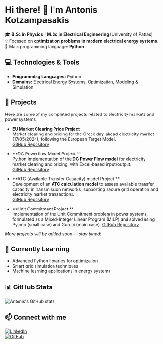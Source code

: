 # Hi there! 👋 I'm Antonis Kotzampasakis

🎓 **B.Sc in Physics** | **M.Sc in Electrical Engineering** (University of Patras)  
💡 Focused on **optimization problems in modern electrical energy systems**.  
🐍 Main programming language: **Python**  

## 💻 Technologies & Tools
- **Programming Languages:** Python
- **Domains:** Electrical Energy Systems, Optimization, Modeling & Simulation

## 📂 Projects

Here are some of my completed projects related to electricity markets and power systems:
- **EU Market Clearing Price Project**  
  Market clearing and pricing for the Greek day-ahead electricity market (17/05/2024), following the European Target Model.  
  [GitHub Repository](https://github.com/Anthonykts/EU-Market-Clearing-Model)
  
- **DC Powerflow Model Project **  
Python implementation of the **DC Power Flow model** for electricity market clearing and pricing, with Excel-based input/output.  
[GitHub Repository](https://github.com/Anthonykts/dc-powerflow-model)  

- **ATC (Available Transfer Capacity) model Project **   
Development of an **ATC calculation model** to assess available transfer capacity in transmission networks, supporting secure grid operation and electricity market transactions.  
[GitHub Repository](https://github.com/Anthonykts/atc-market-model)  

- **Unit Commitment Project **  
  Implementation of the Unit Commitment problem in power systems, formulated as a Mixed-Integer Linear Program (MILP) and solved using Pyomo (small case) and Gurobi (main case).
  [GitHub Repository](https://github.com/Anthonykts/Unit-Commitment-Project)

*More projects will be added soon — stay tuned!*  


## 🌱 Currently Learning
- Advanced Python libraries for optimization
- Smart grid simulation techniques
- Machine learning applications in energy systems
  
## 📊 GitHub Stats
![Antonis's GitHub stats](https://github-readme-stats.vercel.app/api?username=Anthonykts&show_icons=true&theme=radical)

## 📫 Connect with me
[![LinkedIn](https://img.shields.io/badge/LinkedIn-0A66C2?style=for-the-badge&logo=linkedin&logoColor=white)](https://www.linkedin.com/in/antonios-kotzampasakis-129803230)  
[![GitHub](https://img.shields.io/badge/GitHub-181717?style=for-the-badge&logo=github&logoColor=white)](https://github.com/Anthonykts)
